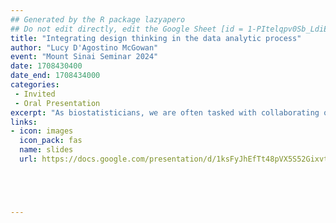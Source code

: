 ```yaml
---
## Generated by the R package lazyapero
## Do not edit directly, edit the Google Sheet [id = 1-PItelqpv0Sb_LdiEDqb8O3D_Roii5nVTL07IRVbRtA]
title: "Integrating design thinking in the data analytic process"
author: "Lucy D'Agostino McGowan"
event: "Mount Sinai Seminar 2024"
date: 1708430400
date_end: 1708434000
categories:
 - Invited
 - Oral Presentation
excerpt: "As biostatisticians, we are often tasked with collaborating on a data analysis with many stakeholders. While much has been written about statistical thinking when designing these analyses, a complementary form of thinking that appears in the practice of data analysis is design thinking – the problem-solving process to understand the people for whom a product is being designed. For a given problem, there can be significant or subtle differences in how a biostatistician (or producer of a data analysis) constructs, creates, or designs a data analysis, including differences in the choice of methods, tooling, and workflow. These choices can affect the data analysis products themselves and the experience of the consumer of the data analysis. Therefore, the role of a producer can be thought of as designing the data analysis with a set of design principles. This talk will introduce six design principles for data analysis and describe how they can be mapped to data analyses in a quantitative and informative manner. We also provide empirical evidence of variation of these principles within and between producers of data analyses. We then provide a mathematical framework for alignment between the data analysts and their audience. This will hopefully provide guidance for future work in characterizing the data analytic process."
links:
- icon: images
  icon_pack: fas
  name: slides
  url: https://docs.google.com/presentation/d/1ksFyJhEfTt48pVX5S52Gixvty0LD9x94kxxz7AEHOLw/





---
```


